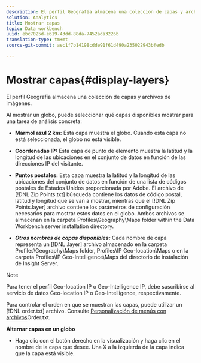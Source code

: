 ```yaml
---
description: El perfil Geografía almacena una colección de capas y archivos de imágenes.
solution: Analytics
title: Mostrar capas
topic: Data workbench
uuid: ebc7025d-e619-43dd-88da-7452ada3226b
translation-type: tm+mt
source-git-commit: aec1f7b14198cdde91f61d490a235022943bfedb

---
```



# Mostrar capas{#display-layers}

El perfil Geografía almacena una colección de capas y archivos de imágenes.

Al mostrar un globo, puede seleccionar qué capas disponibles mostrar para una tarea de análisis concreta:

* **Mármol azul 2 km:** Esta capa muestra el globo. Cuando esta capa no está seleccionada, el globo no está visible.
* **Coordenadas IP:** Esta capa de punto de elemento muestra la latitud y la longitud de las ubicaciones en el conjunto de datos en función de las direcciones IP del visitante.
* **Puntos postales:** Esta capa muestra la latitud y la longitud de las ubicaciones del conjunto de datos en función de una lista de códigos postales de Estados Unidos proporcionada por Adobe. El archivo de [!DNL Zip Points.txt] búsqueda contiene los datos de código postal, latitud y longitud que se van a mostrar, mientras que el [!DNL Zip Points.layer] archivo contiene los parámetros de configuración necesarios para mostrar estos datos en el globo. Ambos archivos se almacenan en la carpeta Profiles\Geography\Maps folder within the Data Workbench server installation directory.

* ***Otros nombres de capas disponibles:*** Cada nombre de capa representa un [!DNL .layer] archivo almacenado en la carpeta Profiles\Geography\Maps folder, Profiles\IP Geo-location\Maps o en la carpeta Profiles\IP Geo-Intelligence\Maps del directorio de instalación de Insight Server.

>[!NOTE]
>
>Para tener el perfil Geo-location IP o Geo-Intelligence IP, debe suscribirse al servicio de datos Geo-location IP o Geo-Intelligence, respectivamente.

Para controlar el orden en que se muestran las capas, puede utilizar un [!DNL order.txt] archivo. Consulte [Personalización de menús con archivos](../../../../home/c-get-started/c-intf-anlys-ftrs/c-ctm-menus/t-cstm-menus-ordr-files.md#task-a391800a8dd444deb3e1516d5189f999)Order.txt.

**Alternar capas en un globo**

* Haga clic con el botón derecho en la visualización y haga clic en el nombre de la capa que desee. Una X a la izquierda de la capa indica que la capa está visible.

